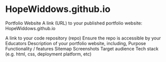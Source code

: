 # HopeWiddows.github.io
Portfolio Website
A link (URL) to your published portfolio website:
HopeWiddows.github.io

A link to your code repository (repo)
Ensure the repo is accessible by your Educators
Description of your portfolio website, including,
Purpose
Functionality / features
Sitemap
Screenshots
Target audience
Tech stack (e.g. html, css, deployment platform, etc)